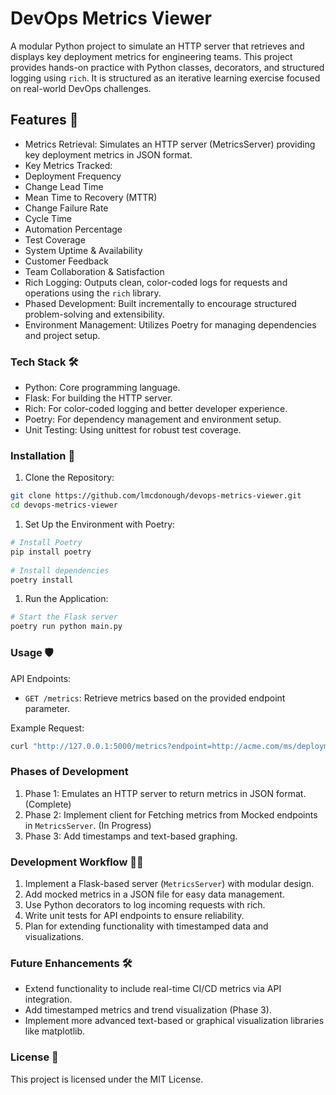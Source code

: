 # DevOps Metrics Viewer

A modular Python project to simulate an HTTP server that retrieves and displays key deployment metrics for engineering teams. This project provides hands-on practice with Python classes, decorators, and structured logging using `rich`. It is structured as an iterative learning exercise focused on real-world DevOps challenges.

## Features 🚀

* Metrics Retrieval: Simulates an HTTP server (MetricsServer) providing key deployment metrics in JSON format.
* Key Metrics Tracked:
* Deployment Frequency
* Change Lead Time
* Mean Time to Recovery (MTTR)
* Change Failure Rate
* Cycle Time
* Automation Percentage
* Test Coverage
* System Uptime & Availability
* Customer Feedback
* Team Collaboration & Satisfaction
* Rich Logging: Outputs clean, color-coded logs for requests and operations using the `rich` library.
* Phased Development: Built incrementally to encourage structured problem-solving and extensibility.
* Environment Management: Utilizes Poetry for managing dependencies and project setup.

### Tech Stack 🛠️

* Python: Core programming language.
* Flask: For building the HTTP server.
* Rich: For color-coded logging and better developer experience.
* Poetry: For dependency management and environment setup.
* Unit Testing: Using unittest for robust test coverage.

### Installation 🐍

1. Clone the Repository:

```bash
git clone https://github.com/lmcdonough/devops-metrics-viewer.git
cd devops-metrics-viewer
```

1. Set Up the Environment with Poetry:

```bash
# Install Poetry
pip install poetry
    
# Install dependencies
poetry install
```

1. Run the Application:

```bash
# Start the Flask server
poetry run python main.py
```

### Usage 🛡️

API Endpoints:

* `GET /metrics`: Retrieve metrics based on the provided endpoint parameter.

Example Request:

```bash
curl "http://127.0.0.1:5000/metrics?endpoint=http://acme.com/ms/deployment-frequency"
```

### Phases of Development

   1. Phase 1: Emulates an HTTP server to return metrics in JSON format. (Complete)
   2. Phase 2: Implement client for Fetching metrics from Mocked endpoints in `MetricsServer`. (In Progress)
   3. Phase 3: Add timestamps and text-based graphing.

### Development Workflow 🧑‍💻

   1. Implement a Flask-based server (`MetricsServer`) with modular design.
   2. Add mocked metrics in a JSON file for easy data management.
   3. Use Python decorators to log incoming requests with rich.
   4. Write unit tests for API endpoints to ensure reliability.
   5. Plan for extending functionality with timestamped data and visualizations.

### Future Enhancements 🛠️

* Extend functionality to include real-time CI/CD metrics via API integration.
* Add timestamped metrics and trend visualization (Phase 3).
* Implement more advanced text-based or graphical visualization libraries like matplotlib.

### License 📜

This project is licensed under the MIT License.
